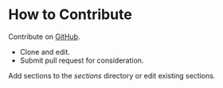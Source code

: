# How to Contribute #

Contribute on [GitHub](https://github.com/binarygenius/phpthewrongway).

 * Clone and edit.
 * Submit pull request for consideration.

Add sections to the _sections_ directory or edit existing sections.
